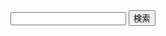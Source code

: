 <!DOCTYPE html>
<html>
<head>
    <title>シンプルな検索エンジン</title>
</head>
<body>
    <form action="https://www.google.com/search" method="GET">
        <input type="text" name="q" />
        <input type="submit" value="検索" />
    </form>
</body>
</html>

